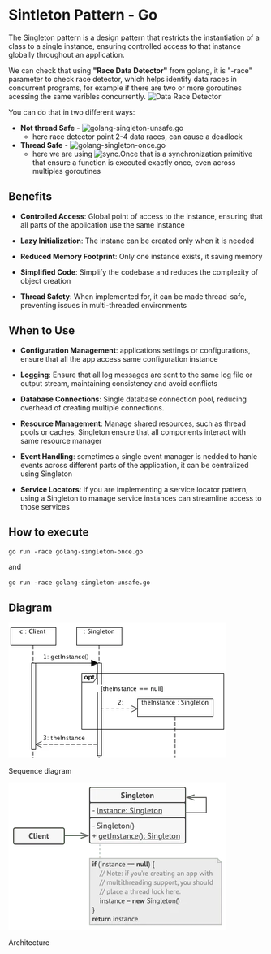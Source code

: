 # Sintleton Pattern - Go

The Singleton pattern is a design pattern that restricts the instantiation of a class to a single instance, ensuring controlled access to that instance globally throughout an application.

We can check that using __"Race Data Detector"__ from golang, it is "-race" parameter to check race detector, which helps identify data races in concurrent programs, for example if there are two or more goroutines acessing the same varibles concurrently. ![Data Race Detector](https://go.dev/doc/articles/race_detector)

You can do that in two different ways:
* __Not thread Safe__ - ![golang-singleton-unsafe.go](golang-singleton-unsafe.go)
    * here race detector point 2-4 data races, can cause a deadlock
* __Thread Safe__ - ![golang-singleton-once.go](golang-singleton-once.go)
    * here we are using ![__sync.Once__](https://pkg.go.dev/sync#Once.Do) that is a synchronization primitive that ensure a function is executed exactly once, even across multiples goroutines


## Benefits
* __Controlled Access__: Global point of access to the instance, ensuring that all parts of the application use the same instance

* __Lazy Initialization__: The instane can be created only when it is needed

* __Reduced Memory Footprint__: Only one instance exists, it saving memory

* __Simplified Code__: Simplify the codebase and reduces the complexity of object creation

* __Thread Safety__: When implemented for, it can be made thread-safe, preventing issues in multi-threaded environments

## When to Use

* __Configuration Management__: applications settings or configurations, ensure that all the app access same configuration instance

* __Logging__: Ensure that all log messages are sent to the same log file or output stream, maintaining consistency and avoid conflicts

* __Database Connections__: Single database connection pool, reducing overhead of creating multiple connections.

* __Resource Management__: Manage shared resources, such as thread pools or caches, Singleton ensure that all components interact with same resource manager

* __Event Handling__: sometimes a single event manager is nedded to hanle events across different parts of the application, it can be centralized using Singleton

* __Service Locators__: If you are implementing a service locator pattern, using a Singleton to manage service instances can streamline access to those services


## How to execute

```
go run -race golang-singleton-once.go
```

and 

```
go run -race golang-singleton-unsafe.go
```



## Diagram

![alt text](image.png)

Sequence diagram


![alt text](image-1.png)

Architecture
